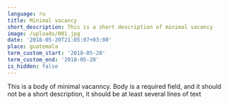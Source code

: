 ```yaml
---
language: ru
title: Minimal vacancy
short_description: This is a short description of minimal vacancy
image: /uploads/001.jpg
date: '2018-05-20T21:05:07+03:00'
place: guatemala
term_custom_start: '2018-05-20'
term_custom_end: '2018-05-20'
is_hidden: false
---
```

This is a body of minimal vacanncy. Body is a required field, and it should not be a short description, it should be at least several lines of text
